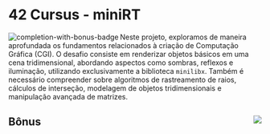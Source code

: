 # 42 Cursus - miniRT

<img src="https://game.42sp.org.br/static/assets/achievements/minirtn.png" alt="completion-with-bonus-badge" align="left">

Neste projeto, exploramos de maneira aprofundada os fundamentos relacionados à criação de Computação Gráfica (CGI). O desafio consiste em renderizar objetos básicos em uma cena tridimensional, abordando aspectos como sombras, reflexos e iluminação, utilizando exclusivamente a biblioteca `minilibx`. Também é necessário compreender sobre algoritmos de rastreamento de raios, cálculos de interseção, modelagem de objetos tridimensionais e manipulação avançada de matrizes.

## Bônus <img src="https://img.shields.io/badge/GRADE-0%2F100-fail?logo=42&logoColor=fff&color=f00" align="right"/>
